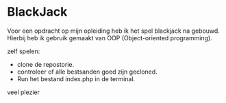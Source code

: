 # BlackJack

Voor een opdracht op mijn opleiding heb ik het spel blackjack na gebouwd. Hierbij heb ik gebruik gemaakt van OOP (Object-oriented programming).

zelf spelen:
- clone de repostorie.
- controleer of alle bestsanden goed zijn gecloned.
- Run het bestand index.php in de terminal.

veel plezier
